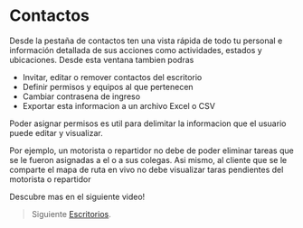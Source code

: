 # Contactos 

Desde la pestaña de contactos ten una vista rápida de todo tu personal e información detallada de sus acciones como actividades, estados y ubicaciones. Desde esta ventana tambien podras

- Invitar, editar o remover contactos del escritorio 
- Definir permisos y equipos al que pertenecen 
- Cambiar contrasena de ingreso
- Exportar esta informacion a un archivo Excel o CSV

Poder asignar permisos es util para delimitar la informacion que el usuario puede editar y visualizar. 

Por ejemplo, un motorista o repartidor no debe de poder eliminar tareas que se le fueron asignadas a el o a sus colegas. Asi mismo, al cliente que se le comparte el mapa de ruta en vivo no debe visualizar taras pendientes del motorista o repartidor

Descubre mas en el siguiente video! 

> Siguiente [Escritorios](https://stackedit.io/).
<!--stackedit_data:
eyJoaXN0b3J5IjpbLTEyMTExNDIxODNdfQ==
-->